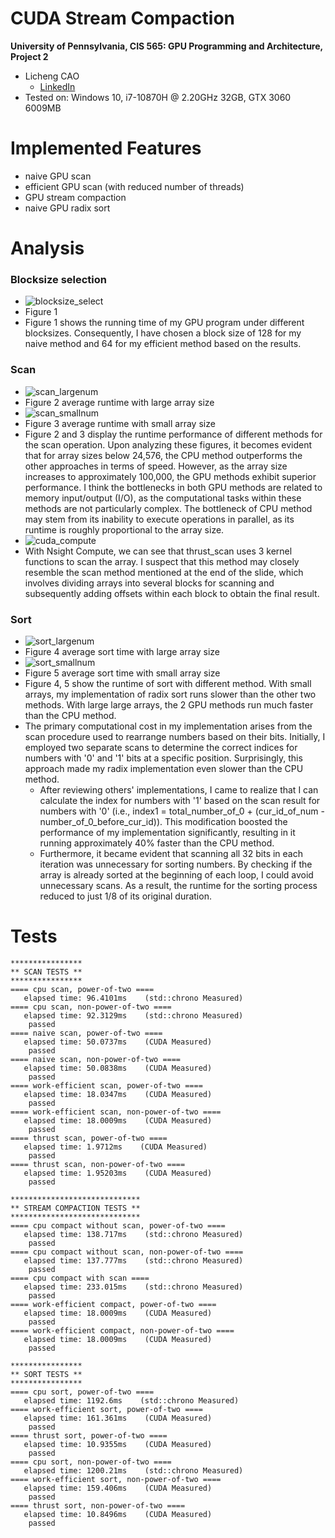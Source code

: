 CUDA Stream Compaction
======================

**University of Pennsylvania, CIS 565: GPU Programming and Architecture, Project 2**

* Licheng CAO
  * [LinkedIn](https://www.linkedin.com/in/licheng-cao-6a523524b/)
* Tested on: Windows 10, i7-10870H @ 2.20GHz 32GB, GTX 3060 6009MB

Implemented Features
======================
  * naive GPU scan
  * efficient GPU scan (with reduced number of threads)
  * GPU stream compaction
  * naive GPU radix sort

Analysis
======================
### Blocksize selection
* ![blocksize_select](https://github.com/LichengCAO/Project2-Stream-Compaction/assets/81556019/7402b71e-c8dd-4949-9be1-cc63e8a7cec9)
* Figure 1
* Figure 1 shows the running time of my GPU program under different blocksizes. Consequently, I have chosen a block size of 128 for my naive method and 64 for my efficient method based on the results.

### Scan
* ![scan_largenum](https://github.com/LichengCAO/Project2-Stream-Compaction/assets/81556019/1dfd0dfe-80d0-440d-87a1-aab498bf6f9e)
 * Figure 2 average runtime with large array size
* ![scan_smallnum](https://github.com/LichengCAO/Project2-Stream-Compaction/assets/81556019/eca72f02-124d-4dbf-961e-b0e8864e4550)
 * Figure 3 average runtime with small array size
 * Figure 2 and 3 display the runtime performance of different methods for the scan operation. Upon analyzing these figures, it becomes evident that for array sizes below 24,576, the CPU method outperforms the other approaches in terms of speed. However, as the array size increases to approximately 100,000, the GPU methods exhibit superior performance. I think the bottlenecks in both GPU methods are related to memory input/output (I/O), as the computational tasks within these methods are not particularly complex. The bottleneck of CPU method may stem from its inability to execute operations in parallel, as its runtime is roughly proportional to the array size.
 * ![cuda_compute](https://github.com/LichengCAO/Project2-Stream-Compaction/assets/81556019/88dd91d1-cec9-45dc-873f-093b51e57935)
 * With Nsight Compute, we can see that thrust_scan uses 3 kernel functions to scan the array. I suspect that this method may closely resemble the scan method mentioned at the end of the slide, which involves dividing arrays into several blocks for scanning and subsequently adding offsets within each block to obtain the final result.

### Sort
* ![sort_largenum](https://github.com/LichengCAO/Project2-Stream-Compaction/assets/81556019/4e27cfed-501d-42f0-8029-8729402aff04)
 * Figure 4 average sort time with large array size
* ![sort_smallnum](https://github.com/LichengCAO/Project2-Stream-Compaction/assets/81556019/a9a22753-c58a-4664-9200-68ba61eb2641)
 * Figure 5 average sort time with small array size
* Figure 4, 5 show the runtime of sort with different method. With small arrays, my implementation of radix sort runs slower than the other two methods. With large large arrays, the 2 GPU methods run much faster than the CPU method.
* The primary computational cost in my implementation arises from the scan procedure used to rearrange numbers based on their bits. Initially, I employed two separate scans to determine the correct indices for numbers with '0' and '1' bits at a specific position. Surprisingly, this approach made my radix implementation even slower than the CPU method.
  * After reviewing others' implementations, I came to realize that I can calculate the index for numbers with '1' based on the scan result for numbers with '0' (i.e., index1 = total_number_of_0 + (cur_id_of_num - number_of_0_before_cur_id)). This modification boosted the performance of my implementation significantly, resulting in it running approximately 40% faster than the CPU method.
  * Furthermore, it became evident that scanning all 32 bits in each iteration was unnecessary for sorting numbers. By checking if the array is already sorted at the beginning of each loop, I could avoid unnecessary scans. As a result, the runtime for the sorting process reduced to just 1/8 of its original duration.


Tests
======================
```result
****************
** SCAN TESTS **
****************
==== cpu scan, power-of-two ====
   elapsed time: 96.4101ms    (std::chrono Measured)
==== cpu scan, non-power-of-two ====
   elapsed time: 92.3129ms    (std::chrono Measured)
    passed
==== naive scan, power-of-two ====
   elapsed time: 50.0737ms    (CUDA Measured)
    passed
==== naive scan, non-power-of-two ====
   elapsed time: 50.0838ms    (CUDA Measured)
    passed
==== work-efficient scan, power-of-two ====
   elapsed time: 18.0347ms    (CUDA Measured)
    passed
==== work-efficient scan, non-power-of-two ====
   elapsed time: 18.0009ms    (CUDA Measured)
    passed
==== thrust scan, power-of-two ====
   elapsed time: 1.9712ms    (CUDA Measured)
    passed
==== thrust scan, non-power-of-two ====
   elapsed time: 1.95203ms    (CUDA Measured)
    passed

*****************************
** STREAM COMPACTION TESTS **
*****************************
==== cpu compact without scan, power-of-two ====
   elapsed time: 138.717ms    (std::chrono Measured)
    passed
==== cpu compact without scan, non-power-of-two ====
   elapsed time: 137.777ms    (std::chrono Measured)
    passed
==== cpu compact with scan ====
   elapsed time: 233.015ms    (std::chrono Measured)
    passed
==== work-efficient compact, power-of-two ====
   elapsed time: 18.0009ms    (CUDA Measured)
    passed
==== work-efficient compact, non-power-of-two ====
   elapsed time: 18.0009ms    (CUDA Measured)
    passed

****************
** SORT TESTS **
****************
==== cpu sort, power-of-two ====
   elapsed time: 1192.6ms    (std::chrono Measured)
==== work-efficient sort, power-of-two ====
   elapsed time: 161.361ms    (CUDA Measured)
    passed
==== thrust sort, power-of-two ====
   elapsed time: 10.9355ms    (CUDA Measured)
    passed
==== cpu sort, non-power-of-two ====
   elapsed time: 1200.21ms    (std::chrono Measured)
==== work-efficient sort, non-power-of-two ====
   elapsed time: 159.406ms    (CUDA Measured)
    passed
==== thrust sort, non-power-of-two ====
   elapsed time: 10.8496ms    (CUDA Measured)
    passed
```

